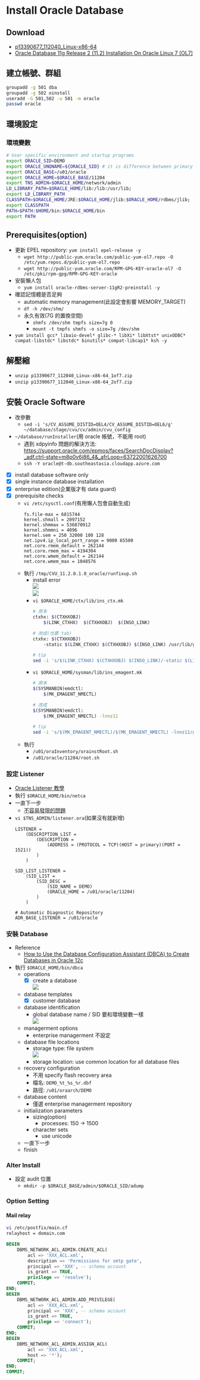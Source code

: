 # Install Oracle Database
## Download
- [p13390677_112040_Linux-x86-64](https://updates.oracle.com/Orion/PatchDetails/process_form?patch_num=13390677&aru=16716375&release=80112040&plat_lang=226P&patch_num_id=1730815&)
- [Oracle Database 11g Release 2 (11.2) Installation On Oracle Linux 7 (OL7)](https://oracle-base.com/articles/11g/oracle-db-11gr2-installation-on-oracle-linux-7)

## 建立帳號、群組
```bash
groupadd -g 501 dba
groupadd -g 502 oinstall
useradd -G 501,502 -u 501 -m oracle
passwd oracle
```

## 環境設定
### 環境變數
```bash
# User specific environment and startup programs
export ORACLE_SID=DEMO
export ORACLE_UNQNAME=${ORACLE_SID} # it is difference between primary and standby database
export ORACLE_BASE=/u01/oracle
export ORACLE_HOME=$ORACLE_BASE/11204
export TNS_ADMIN=$ORACLE_HOME/network/admin
LD_LIBRARY_PATH=$ORACLE_HOME/lib:/lib:/usr/lib;
export LD_LIBRARY_PATH
CLASSPATH=$ORACLE_HOME/JRE:$ORACLE_HOME/jlib:$ORACLE_HOME/rdbms/jlib;
export CLASSPATH
PATH=$PATH:$HOME/bin:$ORACLE_HOME/bin
export PATH
```

## Prerequisites(option)
- 更新 EPEL repository: `yum install epel-release -y`
    - `wget http://public-yum.oracle.com/public-yum-ol7.repo -O /etc/yum.repos.d/public-yum-ol7.repo`
    - `wget http://public-yum.oracle.com/RPM-GPG-KEY-oracle-ol7 -O /etc/pki/rpm-gpg/RPM-GPG-KEY-oracle`
- 安裝懶人包
    - `yum install oracle-rdbms-server-11gR2-preinstall -y`
- 確認記憶體是否足夠
    - automatic memory management(此設定會影響 MEMORY_TARGET)
    - `df -h /dev/shm/`
    - 永久有效(7G 的置換空間)
        - `shmfs /dev/shm tmpfs size=7g 0`
        - `mount -t tmpfs shmfs -o size=7g /dev/shm`
- `yum install gcc* libaio-devel* glibc-* libXi* libXtst* unixODBC* compat-libstdc* libstdc* binutils* compat-libcap1* ksh -y`

## 解壓縮
- `unzip p13390677_112040_Linux-x86-64_1of7.zip`
- `unzip p13390677_112040_Linux-x86-64_2of7.zip`

## 安裝 Oracle Software
- 改參數
    - `sed -i 's/CV_ASSUME_DISTID=OEL4/CV_ASSUME_DISTID=OEL6/g' ~/database/stage/cvu/cv/admin/cvu_config`
- `~/database/runInstaller`(用 oracle 帳號，不能用 root)
    - 遇到 xdpyinfo 問題的解決方法: https://support.oracle.com/epmos/faces/SearchDocDisplay?_adf.ctrl-state=m8p0v6j86_4&_afrLoop=63722001626700
    - `ssh -Y oracle@t-db.southeastasia.cloudapp.azure.com`
- [x] install database software only
- [x] single instance database installation
- [x] enterprise edition(企業版才有 data guard)
- [x] prerequisite checks
    - `vi /etc/sysctl.conf`(有用懶人包會自動生成)
        ```
        fs.file-max = 6815744
        kernel.shmall = 2097152
        kernel.shmmax = 536870912
        kernel.shmmni = 4096
        kernel.sem = 250 32000 100 128
        net.ipv4.ip_local_port_range = 9000 65500
        net.core.rmem_default = 262144
        net.core.rmem_max = 4194304
        net.core.wmem_default = 262144
        net.core.wmem_max = 1048576
        ```
    - 執行 `/tmp/CVU_11.2.0.1.0_oracle/runfixup.sh`
        - install error
            <br><img src="https://raw.githubusercontent.com/ShaqtinAFool/gitbook/master/img/oracle/runinstaller-error-1.png">
            <br><img src="https://raw.githubusercontent.com/ShaqtinAFool/gitbook/master/img/oracle/runinstaller-error-2.png">
        - `vi $ORACLE_HOME/ctx/lib/ins_ctx.mk`
            ```bash
            # 原本
            ctxhx: $(CTXHXOBJ)
                $(LINK_CTXHX)  $(CTXHXOBJ)  $(INSO_LINK)

            # 改成(也要 tab)
            ctxhx: $(CTXHXOBJ)
                -static $(LINK_CTXHX) $(CTXHXOBJ) $(INSO_LINK) /usr/lib/gcc/x86_64-redhat-linux/4.8.2/libstdc++.so

            # tip
            sed -i 's/$(LINK_CTXHX) $(CTXHXOBJ) $(INSO_LINK)/-static $(LINK_CTXHX) $(CTXHXOBJ) $(INSO_LINK) \/usr\/lib\/gcc\/x86_64-redhat-linux\/4.8.2\/libstdc++.so/g' $ORACLE_HOME/ctx/lib/ins_ctx.mk
            ```
        - `vi $ORACLE_HOME/sysman/lib/ins_emagent.mk`
            ```bash
            # 原本
            $(SYSMANBIN)emdctl:
                $(MK_EMAGENT_NMECTL)

            # 改成
            $(SYSMANBIN)emdctl:
                $(MK_EMAGENT_NMECTL) -lnnz11

            # tip
            sed -i 's/$(MK_EMAGENT_NMECTL)/$(MK_EMAGENT_NMECTL) -lnnz11/g' $ORACLE_HOME/sysman/lib/ins_emagent.mk
            ```
    - 執行
        - `/u01/oraInventory/orainstRoot.sh`
        - `/u01/oracle/11204/root.sh`

### 設定 Listener
- [Oracle Listener 教學](http://shinchuan1.blogspot.com/2014/04/oracle-listener.html)
- 執行 `$ORACLE_HOME/bin/netca`
- 一直下一步
    - [不容易發現的問題](https://www.itread01.com/content/1549111156.html)
- `vi $TNS_ADMIN/listener.ora`(如果沒有就新增)
    ```
    LISTENER =
        (DESCRIPTION_LIST =
            (DESCRIPTION =
                (ADDRESS = (PROTOCOL = TCP)(HOST = primary)(PORT = 1521))
            )
        )

    SID_LIST_LISTENER =
        (SID_LIST =
            (SID_DESC =
                (SID_NAME = DEMO)
                (ORACLE_HOME = /u01/oracle/11204)
            )
        )

    # Automatic Diagnostic Repository
    ADR_BASE_LISTENER = /u01/oracle
    ```

### 安裝 Database
- Reference
    - [How to Use the Database Configuration Assistant (DBCA) to Create Databases in Oracle 12c](https://www.dummies.com/programming/databases/how-to-use-the-database-configuration-assistant-dbca-to-create-databases-in-oracle-12c/)
- 執行 `$ORACLE_HOME/bin/dbca`
    - operations
        - [x] create a database
            <br><img src="https://raw.githubusercontent.com/ShaqtinAFool/gitbook/master/img/oracle/dbca-db-install-1.png">
    - database templates
        - [x] customer database
    - database identification
        - global database name / SID 要和環境變數一樣
            <br><img src="https://raw.githubusercontent.com/ShaqtinAFool/gitbook/master/img/oracle/dbca-db-install-2.png">
    - managerment options
        - enterprise managerment 不設定
    - database file locations
        - storage type: file system
            <br><img src="https://raw.githubusercontent.com/ShaqtinAFool/gitbook/master/img/oracle/dbca-db-install-3.png">
        - storage location: use common location for all database files
    - recovery configuration
        - 不用 specify flash recovery area
        - 檔名: `DEMO_%t_%s_%r.dbf`
        - 路徑: `/u01/oraarch/DEMO`
    - database content
        - 僅選 enterprise managerment repository
    - initialization parameters
        - sizing(option)
            - processes: 150 -> 1500
        - character sets
            - use unicode
    - 一直下一步
    - finish

### Alter Install
- 設定 audit 位置
    - `mkdir -p $ORACLE_BASE/admin/$ORACLE_SID/adump`

### Option Setting
#### Mail relay
```bash
vi /etc/postfix/main.cf
relayhost = domain.com
```
```sql
BEGIN
    DBMS_NETWORK_ACL_ADMIN.CREATE_ACL(
        acl => 'XXX_ACL.xml',
        description => 'Permissions for smtp gate',
        principal => 'XXX', -- schema account
        is_grant => TRUE,
        privilege => 'resolve');
    COMMIT;
END;
BEGIN
    DBMS_NETWORK_ACL_ADMIN.ADD_PRIVILEGE(
        acl => 'XXX_ACL.xml',
        principal => 'XXX', -- schema account
        is_grant => TRUE,
        privilege => 'connect');
    COMMIT;
END;
BEGIN
    DBMS_NETWORK_ACL_ADMIN.ASSIGN_ACL(
        acl => 'XXX_ACL.xml',
        host => '*');
    COMMIT;
END;
COMMIT;
```
